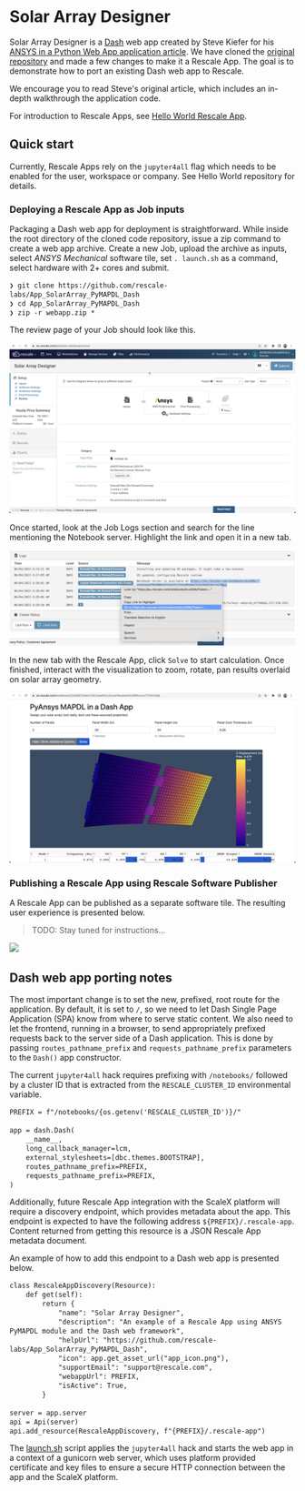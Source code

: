 # Solar Array Designer

Solar Array Designer is a [Dash](https://dash.plotly.com/) web app created by Steve Kiefer for his [ANSYS in a Python Web App application article](https://towardsdatascience.com/ansys-in-a-python-web-app-part-2-pre-processing-solving-with-pymapdl-50428c18f8e7). We have cloned the [original repository](https://github.com/shkiefer/pyAnsys_MAPDL_dash) and made a few changes to make it a Rescale App. The goal is to demonstrate how to port an existing Dash web app to Rescale.

We encourage you to read Steve's original article, which includes an in-depth walkthrough the application code.

For introduction to Rescale Apps, see [Hello World Rescale App](https://github.com/rescale-labs/App_HelloWorld_Flask).

## Quick start

Currently, Rescale Apps rely on the `jupyter4all` flag which needs to be enabled for the user, workspace or company. See Hello World repository for details.

### Deploying a Rescale App as Job inputs

Packaging a Dash web app for deployment is straightforward. While inside the root directory of the cloned code repository, issue a zip command to create a web app archive. Create a new Job, upload the archive as inputs, select *ANSYS Mechanical* software tile, set `. launch.sh` as a command, select hardware with 2+ cores and submit.

```
❯ git clone https://github.com/rescale-labs/App_SolarArray_PyMAPDL_Dash
❯ cd App_SolarArray_PyMAPDL_Dash
❯ zip -r webapp.zip *
```

The review page of your Job should look like this.

![](README.images/dash_job_setup.png)

Once started, look at the Job Logs section and search for the line mentioning the Notebook server. Highlight the link and open it in a new tab.

![](README.images/webapp_url.png)

In the new tab with the Rescale App, click `Solve` to start calculation. Once finished, interact with the visualization to zoom, rotate, pan results overlaid on solar array geometry.

![](README.images/dash_rescale_app.png)

### Publishing a Rescale App using Rescale Software Publisher

A Rescale App can be published as a separate software tile. The resulting user experience is presented below.

> TODO: Stay tuned for instructions...

![](README.images/solar_array_designer.gif)

## Dash web app porting notes

The most important change is to set the new, prefixed, root route for the application. By default, it is set to `/`, so we need to let Dash Single Page Application (SPA) know from where to serve static content. We also need to let the frontend, running in a browser, to send appropriately prefixed requests back to the server side of a Dash application. This is done by passing `routes_pathname_prefix` and `requests_pathname_prefix` parameters to the `Dash()` app constructor.

The current `jupyter4all` hack requires prefixing with `/notebooks/` followed by a cluster ID that is extracted from the `RESCALE_CLUSTER_ID` environmental variable.

```
PREFIX = f"/notebooks/{os.getenv('RESCALE_CLUSTER_ID')}/"

app = dash.Dash(
    __name__,
    long_callback_manager=lcm,
    external_stylesheets=[dbc.themes.BOOTSTRAP],
    routes_pathname_prefix=PREFIX,
    requests_pathname_prefix=PREFIX,
)
```

Additionally, future Rescale App integration with the ScaleX platform will require a discovery endpoint, which provides metadata about the app. This endpoint is expected to have the following address `${PREFIX}/.rescale-app`. Content returned from getting this resource is a JSON Rescale App metadata document.

An example of how to add this endpoint to a Dash web app is presented below.

```
class RescaleAppDiscovery(Resource):
    def get(self):
        return {
            "name": "Solar Array Designer",
            "description": "An example of a Rescale App using ANSYS PyMAPDL module and the Dash web framework",
            "helpUrl": "https://github.com/rescale-labs/App_SolarArray_PyMAPDL_Dash",
            "icon": app.get_asset_url("app_icon.png"),
            "supportEmail": "support@rescale.com",
            "webappUrl": PREFIX,
            "isActive": True,
        }

server = app.server
api = Api(server)
api.add_resource(RescaleAppDiscovery, f"{PREFIX}/.rescale-app")
```

The [launch.sh](launch.sh) script applies the `jupyter4all` hack and starts the web app in a context of a gunicorn web server, which uses platform provided certificate and key files to ensure a secure HTTP connection between the app and the ScaleX platform.